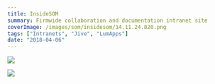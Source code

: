 ```yaml
---
title: InsideSOM
summary: Firmwide collaboration and documentation intranet site
coverImage: /images/som/insidesom/14.11.24.820.png
tags: ["Intranets", "Jive", "LumApps"]
date: "2018-04-06"
---
```


![](/images/som/insidesom/10.40.02.207.png)

![](/images/som/insidesom/14.37.00.250.png)
